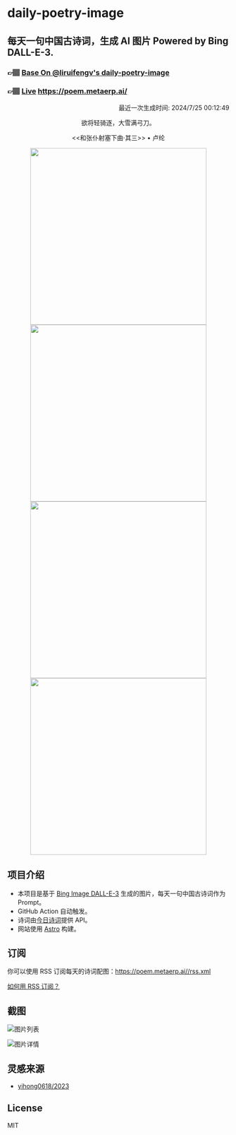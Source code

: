 
# daily-poetry-image

## 每天一句中国古诗词，生成 AI 图片 Powered by Bing DALL-E-3.

### 👉🏽 [Base On @liruifengv's daily-poetry-image](https://github.com/liruifengv/daily-poetry-image)

### 👉🏽 [Live](https://poem.metaerp.ai/) https://poem.metaerp.ai/

<p align="right">
  最近一次生成时间: 2024/7/25 00:12:49
</p>
<p align="center">
欲将轻骑逐，大雪满弓刀。
</p>
<p align="center">
<<和张仆射塞下曲·其三>> • 卢纶
</p>
<p align="center">
<img src="https://tse3.mm.bing.net/th/id/OIG3.1DkcUsos3hsXIyB0Lm5q" height="400" width="400" />
<img src="https://tse1.mm.bing.net/th/id/OIG3.dJ.sXbVs7GAutEKhYarV" height="400" width="400" />
<img src="https://tse2.mm.bing.net/th/id/OIG3.BcpcbDr.uBIAWw1hIrKU" height="400" width="400" />
<img src="https://tse4.mm.bing.net/th/id/OIG3.g3sy03fr5uA.vT9HfwIz" height="400" width="400" />
</p>

## 项目介绍

-   本项目是基于 [Bing Image DALL-E-3](https://www.bing.com/images/create) 生成的图片，每天一句中国古诗词作为 Prompt。
-   GitHub Action 自动触发。
-   诗词由[今日诗词](https://www.jinrishici.com/)提供 API。
-   网站使用 [Astro](https://astro.build) 构建。

## 订阅

你可以使用 RSS 订阅每天的诗词配图：https://poem.metaerp.ai//rss.xml

[如何用 RSS 订阅？](https://zhuanlan.zhihu.com/p/55026716)

## 截图

![图片列表](./screenshots/01.png)

![图片详情](./screenshots/02.png)

## 灵感来源

-   [yihong0618/2023](https://github.com/yihong0618/2023)

## License

MIT
